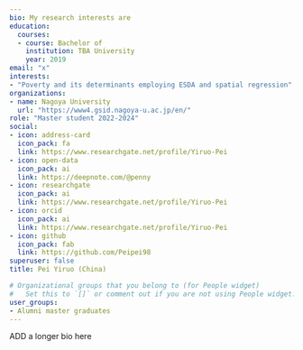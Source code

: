 ```yaml
---
bio: My research interests are 
education:
  courses:
  - course: Bachelor of 
    institution: TBA University
    year: 2019
email: "x"
interests:
- "Poverty and its determinants employing ESDA and spatial regression"
organizations:
- name: Nagoya University
  url: "https://www4.gsid.nagoya-u.ac.jp/en/"
role: "Master student 2022-2024"
social:
- icon: address-card
  icon_pack: fa
  link: https://www.researchgate.net/profile/Yiruo-Pei
- icon: open-data
  icon_pack: ai
  link: https://deepnote.com/@penny
- icon: researchgate
  icon_pack: ai
  link: https://www.researchgate.net/profile/Yiruo-Pei
- icon: orcid
  icon_pack: ai
  link: https://www.researchgate.net/profile/Yiruo-Pei
- icon: github
  icon_pack: fab
  link: https://github.com/Peipei98
superuser: false
title: Pei Yiruo (China)

# Organizational groups that you belong to (for People widget)
#   Set this to `[]` or comment out if you are not using People widget.
user_groups:
- Alumni master graduates
---
```


ADD a longer bio here
